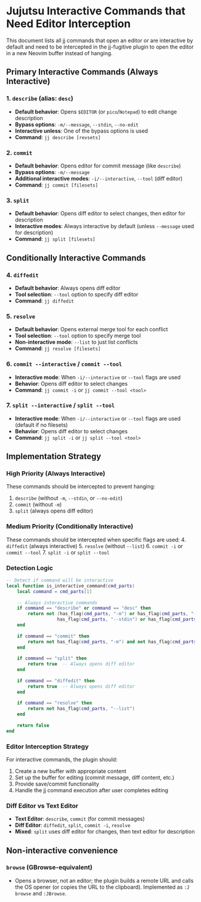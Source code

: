 # Jujutsu Interactive Commands that Need Editor Interception

This document lists all jj commands that open an editor or are interactive by default and need to be intercepted in the jj-fugitive plugin to open the editor in a new Neovim buffer instead of hanging.

## Primary Interactive Commands (Always Interactive)

### 1. `describe` (alias: `desc`)
- **Default behavior**: Opens `$EDITOR` (or `pico`/`Notepad`) to edit change description
- **Bypass options**: `-m/--message`, `--stdin`, `--no-edit`
- **Interactive unless**: One of the bypass options is used
- **Command**: `jj describe [revsets]`

### 2. `commit`
- **Default behavior**: Opens editor for commit message (like `describe`)
- **Bypass options**: `-m/--message`
- **Additional interactive modes**: `-i/--interactive`, `--tool` (diff editor)
- **Command**: `jj commit [filesets]`

### 3. `split`
- **Default behavior**: Opens diff editor to select changes, then editor for description
- **Interactive modes**: Always interactive by default (unless `--message` used for description)
- **Command**: `jj split [filesets]`

## Conditionally Interactive Commands

### 4. `diffedit`
- **Default behavior**: Always opens diff editor
- **Tool selection**: `--tool` option to specify diff editor
- **Command**: `jj diffedit`

### 5. `resolve`
- **Default behavior**: Opens external merge tool for each conflict
- **Tool selection**: `--tool` option to specify merge tool
- **Non-interactive mode**: `--list` to just list conflicts
- **Command**: `jj resolve [filesets]`

### 6. `commit --interactive` / `commit --tool`
- **Interactive mode**: When `-i/--interactive` or `--tool` flags are used
- **Behavior**: Opens diff editor to select changes
- **Command**: `jj commit -i` or `jj commit --tool <tool>`

### 7. `split --interactive` / `split --tool`
- **Interactive mode**: When `-i/--interactive` or `--tool` flags are used (default if no filesets)
- **Behavior**: Opens diff editor to select changes
- **Command**: `jj split -i` or `jj split --tool <tool>`

## Implementation Strategy

### High Priority (Always Interactive)
These commands should be intercepted to prevent hanging:
1. `describe` (without `-m`, `--stdin`, or `--no-edit`)
2. `commit` (without `-m`)
3. `split` (always opens diff editor)

### Medium Priority (Conditionally Interactive)
These commands should be intercepted when specific flags are used:
4. `diffedit` (always interactive)
5. `resolve` (without `--list`)
6. `commit -i` or `commit --tool`
7. `split -i` or `split --tool`

### Detection Logic
```lua
-- Detect if command will be interactive
local function is_interactive_command(cmd_parts)
    local command = cmd_parts[1]
    
    -- Always interactive commands
    if command == "describe" or command == "desc" then
        return not (has_flag(cmd_parts, "-m") or has_flag(cmd_parts, "--message") or 
                   has_flag(cmd_parts, "--stdin") or has_flag(cmd_parts, "--no-edit"))
    end
    
    if command == "commit" then
        return not has_flag(cmd_parts, "-m") and not has_flag(cmd_parts, "--message")
    end
    
    if command == "split" then
        return true  -- Always opens diff editor
    end
    
    if command == "diffedit" then
        return true  -- Always opens diff editor
    end
    
    if command == "resolve" then
        return not has_flag(cmd_parts, "--list")
    end
    
    return false
end
```

### Editor Interception Strategy
For interactive commands, the plugin should:
1. Create a new buffer with appropriate content
2. Set up the buffer for editing (commit message, diff content, etc.)
3. Provide save/commit functionality
4. Handle the jj command execution after user completes editing

### Diff Editor vs Text Editor
- **Text Editor**: `describe`, `commit` (for commit messages)
- **Diff Editor**: `diffedit`, `split`, `commit -i`, `resolve`
- **Mixed**: `split` uses diff editor for changes, then text editor for description
## Non-interactive convenience

### `browse` (GBrowse-equivalent)
- Opens a browser, not an editor; the plugin builds a remote URL and calls the
  OS opener (or copies the URL to the clipboard). Implemented as `:J browse`
  and `:JBrowse`.
